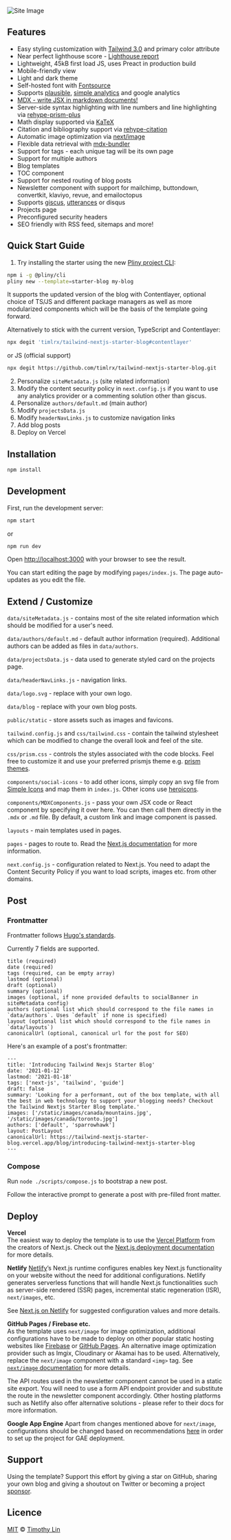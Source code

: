![Site Image](/public/static/images/twitter-card.jpg)

## Features

- Easy styling customization with [Tailwind 3.0](https://tailwindcss.com/blog/tailwindcss-v3) and primary color attribute
- Near perfect lighthouse score - [Lighthouse report](https://www.webpagetest.org/result/221104_AiDc59_4WF/)
- Lightweight, 45kB first load JS, uses Preact in production build
- Mobile-friendly view
- Light and dark theme
- Self-hosted font with [Fontsource](https://fontsource.org/)
- Supports [plausible](https://plausible.io/), [simple analytics](https://simpleanalytics.com/) and google analytics
- [MDX - write JSX in markdown documents!](https://mdxjs.com/)
- Server-side syntax highlighting with line numbers and line highlighting via [rehype-prism-plus](https://github.com/timlrx/rehype-prism-plus)
- Math display supported via [KaTeX](https://katex.org/)
- Citation and bibliography support via [rehype-citation](https://github.com/timlrx/rehype-citation)
- Automatic image optimization via [next/image](https://nextjs.org/docs/basic-features/image-optimization)
- Flexible data retrieval with [mdx-bundler](https://github.com/kentcdodds/mdx-bundler)
- Support for tags - each unique tag will be its own page
- Support for multiple authors
- Blog templates
- TOC component
- Support for nested routing of blog posts
- Newsletter component with support for mailchimp, buttondown, convertkit, klaviyo, revue, and emailoctopus
- Supports [giscus](https://github.com/laymonage/giscus), [utterances](https://github.com/utterance/utterances) or disqus
- Projects page
- Preconfigured security headers
- SEO friendly with RSS feed, sitemaps and more!

## Quick Start Guide

1. Try installing the starter using the new [Pliny project CLI](https://github.com/timlrx/pliny):

```bash
npm i -g @pliny/cli
pliny new --template=starter-blog my-blog
```

It supports the updated version of the blog with Contentlayer, optional choice of TS/JS and different package managers as well as more modularized components which will be the basis of the template going forward.

Alternatively to stick with the current version, TypeScript and Contentlayer:

```bash
npx degit 'timlrx/tailwind-nextjs-starter-blog#contentlayer'
```

or JS (official support)

```bash
npx degit https://github.com/timlrx/tailwind-nextjs-starter-blog.git
```

2. Personalize `siteMetadata.js` (site related information)
3. Modify the content security policy in `next.config.js` if you want to use
   any analytics provider or a commenting solution other than giscus.
4. Personalize `authors/default.md` (main author)
5. Modify `projectsData.js`
6. Modify `headerNavLinks.js` to customize navigation links
7. Add blog posts
8. Deploy on Vercel

## Installation

```bash
npm install
```

## Development

First, run the development server:

```bash
npm start
```

or

```bash
npm run dev
```

Open [http://localhost:3000](http://localhost:3000) with your browser to see the result.

You can start editing the page by modifying `pages/index.js`. The page auto-updates as you edit the file.

## Extend / Customize

`data/siteMetadata.js` - contains most of the site related information which should be modified for a user's need.

`data/authors/default.md` - default author information (required). Additional authors can be added as files in `data/authors`.

`data/projectsData.js` - data used to generate styled card on the projects page.

`data/headerNavLinks.js` - navigation links.

`data/logo.svg` - replace with your own logo.

`data/blog` - replace with your own blog posts.

`public/static` - store assets such as images and favicons.

`tailwind.config.js` and `css/tailwind.css` - contain the tailwind stylesheet which can be modified to change the overall look and feel of the site.

`css/prism.css` - controls the styles associated with the code blocks. Feel free to customize it and use your preferred prismjs theme e.g. [prism themes](https://github.com/PrismJS/prism-themes).

`components/social-icons` - to add other icons, simply copy an svg file from [Simple Icons](https://simpleicons.org/) and map them in `index.js`. Other icons use [heroicons](https://heroicons.com/).

`components/MDXComponents.js` - pass your own JSX code or React component by specifying it over here. You can then call them directly in the `.mdx` or `.md` file. By default, a custom link and image component is passed.

`layouts` - main templates used in pages.

`pages` - pages to route to. Read the [Next.js documentation](https://nextjs.org/docs) for more information.

`next.config.js` - configuration related to Next.js. You need to adapt the Content Security Policy if you want to load scripts, images etc. from other domains.

## Post

### Frontmatter

Frontmatter follows [Hugo's standards](https://gohugo.io/content-management/front-matter/).

Currently 7 fields are supported.

```
title (required)
date (required)
tags (required, can be empty array)
lastmod (optional)
draft (optional)
summary (optional)
images (optional, if none provided defaults to socialBanner in siteMetadata config)
authors (optional list which should correspond to the file names in `data/authors`. Uses `default` if none is specified)
layout (optional list which should correspond to the file names in `data/layouts`)
canonicalUrl (optional, canonical url for the post for SEO)
```

Here's an example of a post's frontmatter:

```
---
title: 'Introducing Tailwind Nexjs Starter Blog'
date: '2021-01-12'
lastmod: '2021-01-18'
tags: ['next-js', 'tailwind', 'guide']
draft: false
summary: 'Looking for a performant, out of the box template, with all the best in web technology to support your blogging needs? Checkout the Tailwind Nextjs Starter Blog template.'
images: ['/static/images/canada/mountains.jpg', '/static/images/canada/toronto.jpg']
authors: ['default', 'sparrowhawk']
layout: PostLayout
canonicalUrl: https://tailwind-nextjs-starter-blog.vercel.app/blog/introducing-tailwind-nextjs-starter-blog
---
```

### Compose

Run `node ./scripts/compose.js` to bootstrap a new post.

Follow the interactive prompt to generate a post with pre-filled front matter.

## Deploy

**Vercel**  
The easiest way to deploy the template is to use the [Vercel Platform](https://vercel.com) from the creators of Next.js. Check out the [Next.js deployment documentation](https://nextjs.org/docs/deployment) for more details.

**Netlify**
[Netlify](https://www.netlify.com/)’s Next.js runtime configures enables key Next.js functionality on your website without the need for additional configurations. Netlify generates serverless functions that will handle Next.js functionalities such as server-side rendered (SSR) pages, incremental static regeneration (ISR), `next/images`, etc.

See [Next.js on Netlify](https://docs.netlify.com/integrations/frameworks/next-js/overview/#next-js-runtime) for suggested configuration values and more details.

**GitHub Pages / Firebase etc.**  
As the template uses `next/image` for image optimization, additional configurations have to be made to deploy on other popular static hosting websites like [Firebase](https://firebase.google.com/) or [GitHub Pages](https://pages.github.com/). An alternative image optimization provider such as Imgix, Cloudinary or Akamai has to be used. Alternatively, replace the `next/image` component with a standard `<img>` tag. See [`next/image` documentation](https://nextjs.org/docs/basic-features/image-optimization) for more details.

The API routes used in the newsletter component cannot be used in a static site export. You will need to use a form API endpoint provider and substitute the route in the newsletter component accordingly. Other hosting platforms such as Netlify also offer alternative solutions - please refer to their docs for more information.

**Google App Engine**
Apart from changes mentioned above for `next/image`, configurations should be changed based on recommendations [here](https://github.com/vercel/next.js/discussions/12474#discussioncomment-17844) in order to set up the project for GAE deployment.

## Support

Using the template? Support this effort by giving a star on GitHub, sharing your own blog and giving a shoutout on Twitter or becoming a project [sponsor](https://github.com/sponsors/timlrx).

## Licence

[MIT](https://github.com/timlrx/tailwind-nextjs-starter-blog/blob/master/LICENSE) © [Timothy Lin](https://www.timlrx.com)
